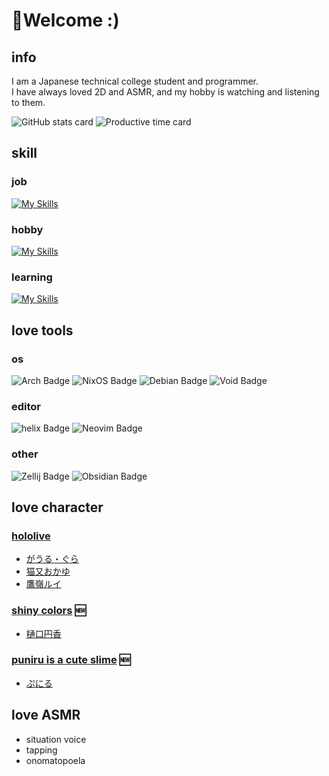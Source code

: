 # :mechanical_arm:Welcome :) 

## info
I am a Japanese technical college student and programmer.  
I have always loved 2D and ASMR, and my hobby is watching and listening to them.

![GitHub stats card](http://github-profile-summary-cards.vercel.app/api/cards/stats?username=emp-temp&theme=nord_bright)
![Productive time card](http://github-profile-summary-cards.vercel.app/api/cards/productive-time?username=emp-temp&theme=nord_bright&utcOffset=9)


## skill

### job
[![My Skills](https://skillicons.dev/icons?i=go,typescript)](https://skillicons.dev)

### hobby
[![My Skills](https://skillicons.dev/icons?i=rust,python,javascript,nix,lua)](https://skillicons.dev)

### learning
[![My Skills](https://skillicons.dev/icons?i=php)](https://skillicons.dev)

## love tools

### os
![Arch Badge](https://img.shields.io/badge/Arch%20Linux-AUR-blue?style=for-the-badge&logo=archlinux) ![NixOS Badge](https://img.shields.io/static/v1?style=for-the-badge&message=NixOS&color=5277C3&logo=NixOS&logoColor=FFFFFF&label=) ![Debian Badge](https://img.shields.io/badge/debian-red?style=for-the-badge&logo=debian&logoColor=orange&color=darkred) ![Void Badge](https://img.shields.io/badge/void%20linux-8A2BE2?style=for-the-badge&color=478061&logo=voidlinux&logoColor=white)

### editor
![helix Badge](https://img.shields.io/badge/helix-8A2BE2?style=for-the-badge&color=281733&logo=helix&logoColor=white)  ![Neovim Badge](https://img.shields.io/badge/Neovim-57A143?logo=neovim&logoColor=white&style=for-the-badge)

### other
![Zellij Badge](https://img.shields.io/badge/zellij-8A2BE2?style=for-the-badge&color=yellow&logo=tmux&logoColor=white) ![Obsidian Badge](https://img.shields.io/badge/Obsidian-8A2BE2?style=for-the-badge&color=7C3AED&logo=obsidian&logoColor=white)

## love character

### [hololive](https://hololivepro.com/)
- [がうる・ぐら](https://hololive.hololivepro.com/talents/gawr-gura/)
- [猫又おかゆ](https://hololive.hololivepro.com/talents/nekomata-okayu/)
- [鷹嶺ルイ](https://hololive.hololivepro.com/talents/takane-lui/)

### [shiny colors](https://shinycolors.idolmaster.jp/) :new:
- [樋口円香](https://shinycolors.idolmaster.jp/idol/noctchill/madoka.html)

### [puniru is a cute slime](https://puniru-anime.com/) :new:
- [ぷにる](https://puniru-anime.com/character/puniru/)


## love ASMR
- situation voice
- tapping
- onomatopoela

